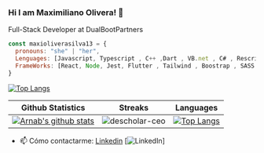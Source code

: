 ### Hi I am Maximiliano Olivera! 👋
Full-Stack Developer at DualBootPartners


```javascript
const maxioliverasilva13 = {
  pronouns: "she" | "her",
  Lenguages: [Javascript, Typescript , C++ ,Dart , VB.net , C# , Rescript , ],
  FrameWorks: [React, Node, Jest, Flutter , Tailwind , Boostrap , SASS , Redux , RTKQuery , NextJs , Context ,  ],
}
```
[![Top Langs](https://github-readme-stats.vercel.app/api/top-langs/?username=maxioliverasilva13&layout=compact&theme=radical)](https://github.com/anuraghazra/github-readme-stats)

|Github Statistics|Streaks|Languages|
|-|-|-|
|[![Arnab's github stats](https://github-readme-stats.vercel.app/api?username=maxioliverasilva13&show_icons=true&theme=dark&hide_title=true)](https://github.com/maxioliverasilva13)|![descholar-ceo](https://github-readme-streak-stats.herokuapp.com/?user=maxioliverasilva13&theme=dark)|[![Top Langs](https://github-readme-stats.vercel.app/api/top-langs/?username=maxioliverasilva13&show_icons=true&theme=dark&layout=compact&hide_title=true)](https://github.com/maxioliverasilva13)

- 📫 Cómo contactarme: [Linkedin](https://www.linkedin.com/in/maxisilva13/) [![LinkedIn](https://avatars.githubusercontent.com/u/357098?s=26&v=4)]
